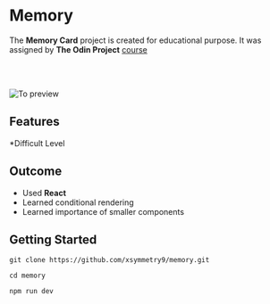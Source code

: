 # Memory

The **Memory Card** project is created for educational purpose.  It was assigned by **The Odin Project**
[course](https://www.theodinproject.com/lessons/node-path-react-new-memory-card)

<br>
<br>

![To preview](https://xsymmetry9.github.io/memory/)

## **Features**
*Difficult Level

## **Outcome**
* Used **React**
* Learned conditional rendering
* Learned importance of smaller components

## **Getting Started**
```
git clone https://github.com/xsymmetry9/memory.git

cd memory

npm run dev

```



